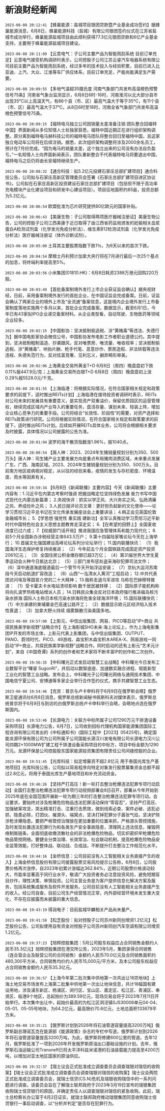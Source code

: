 # 新浪财经新闻
`2023-06-08 20:12:41` 【蜂巢能源：盐城项目银团贷款暨产业基金成功签约】据蜂巢能源消息，6月8日，蜂巢能源科技（盐城）有限公司银团签约仪式在江苏省盐城市成功举行，蜂巢能源盐城项目由此顺利获得77.3亿元银团贷款和6亿产业基金支持，主要用于蜂巢能源盐城项目建设。

`2023-06-08 20:11:09` 【云意电气：子公司主要产品为智能雨刮系统 目前订单充足】云意电气接受机构调研时表示，公司控股子公司江苏云睿汽车电器系统有限公司目前主要产品为智能雨刮系统，经过多年的技术投入与经验积累，目前已进入比亚迪、上汽、大众、江淮等车厂供应体系，目前订单充足，产能尚能满足生产需要。

`2023-06-08 20:09:55` 【多地气温超35摄氏度 河南气象部门共发布高温橙色预警信号75条】河南省气象台监测显示，6月8日6时-16时，河南淮河以北大部分县市出现35℃以上高温天气，有86个县（市、区）最高气温大于等于35℃，有11个县（市、区）最高气温大于37℃。从8日6时至18时，河南全省气象部门共发布高温橙色预警信号75条。

`2023-06-08 20:09:15` 【福特电马独立公司因销量太差准备注销 团队整合回福特中国】界面新闻从多位知情人士处独家获悉，福特中国近期正在进行组织架构调整。原分离到福特电马赫科技公司的福特电马团队将整合回归至福特中国，且这家独立电动车公司将在后续注销。据悉，此次组织架构调整将涉及2000余名员工，预计在7月份完成。“因为电马的销量太差，这个独立出来的公司没有办法自负盈亏。”一名知情人士向界面新闻表示，团队重新整合不代表福特电马将要退出中国，福特电马之后仍将由长安福特继续生产。

`2023-06-08 20:08:32` 【通合科技：拟5.2亿元投建石家庄总部扩建项目】通合科技公告，公司拟与石家庄高新区管理委员会签署《石家庄总部扩建项目进区协议书》。公司拟在石家庄高新区投资建设石家庄总部扩建项目（包括但不限于高功率充电模块产业化建设项目和研发中心建设项目）。项目征地面积约85亩，投资总额为5.2亿元。

`2023-06-08 20:06:54` 欧盟批准为芯片研究提供80亿欧元的国家补贴。

`2023-06-08 20:06:43` 【美康生物：子公司取得两项医疗器械注册证】美康生物公告，公司的控股子公司江西美康于近日取得了由江西省药监局颁发的妊娠相关血浆蛋白A检测试剂盒（化学发光免疫分析法）、维生素B12检测试剂盒（化学发光免疫分析法）医疗器械注册证（体外诊断试剂）。

`2023-06-08 20:05:00` 土耳其主要股票指数下跌1％，为6天以来的首次下跌。

`2023-06-08 20:04:54` 摩根士丹利预计加拿大央行将在7月进行最后一次25个基点的加息，将终端利率提高至5%。

`2023-06-08 20:03:56` 小米集团(01810.HK)：6月8日耗资2388万港元回购220万股。

`2023-06-08 20:03:49` 【首批备案制境外发行上市企业获证监会确认】据央视财经，日前，采用备案制境外发行的首批企业，在中国证监会完成备案。日前，证监会确认了两家企业的境外上市及“全流通”备案信息，这是境内企业境外发行上市备案制度落地实施两个多月以来，首批企业完成备案。数据显示，截至6月1日，今年已有43家拟IPO企业递交备案材料。从企业类型看，自动驾驶、生物医药等领域企业较多。

`2023-06-08 20:02:15` 【中国影协：坚决抵制偷逃税、涉“黄赌毒”等违法、失德行为】据中国电影家协会微信公号，中国影协发布电影工作者职业道德公约。其中提到，坚决抵制粗制滥造、抄袭跟风，反对唯票房、唯流量、唯收视率；坚决抵制偷逃税、涉“黄赌毒”、哄抬片酬、枪手代笔、恶意炒作、票房造假、非法转载等违法违规、失德失范行为，反对炫富竞奢、见利忘义，摒弃畸形审美。

`2023-06-08 20:02:06` 上海黄金交易所黄金T+D 6月8日（周四）晚盘盘初下跌0.11%报447.9元/克；上海黄金交易所白银T+D 6月8日（周四）晚盘盘初上涨0.29%报5528.0元/千克。

`2023-06-08 20:01:55` 【上海临港：将根据实际情况，在符合国家相关规定和政策要求的前提下，适时推出REITs计划】上海临港在接待投资者调研时表示，REITs对公司未来的发展具有重要意义，是实现资产双重溢价，保留优质园区的运营管理权，继续完成区域内产业导入的重要任务，盘活存量、谋划未来、轻装上阵，增加企业核心竞争力的重要手段。公司将结合“长效性、阶段性”的需要，对资产选择和REITs政策进行研究。公司将根据实际情况，在符合国家相关规定和政策要求的前提下，适时推出REITs计划。后续如开展REITs具体业务，公司将会根据相关要求及时披露，具体情况以公司披露的公告为准。

`2023-06-08 20:01:04` 波罗的海干散货指数涨1.96%，报1040点。

`2023-06-08 20:00:54` 【唐人神：2023、2024年生猪销量规划分别为350、500万头】唐人神：司生猪产业主要发展方向是重点布局猪肉消费区域，未来重点发展广东、广西、海南区域。2023、2024年生猪销量规划分别为350、500万头。目前南方地区疫病相对稳定，从以往的经验来看，疫情的发生与存栏密度、环境温度、雨水等因素有关。

`2023-06-08 19:59:34` 【6月8日《新闻联播》主要内容】今天《新闻联播》主要内容有：1.习近平在内蒙古考察时强调 把握战略定位坚持绿色发展 奋力书写中国式现代化内蒙古新篇章； 2.央视快评：抓实以学正风、大兴务实之风、弘扬清廉之风、养成俭朴之风； 3.人民日报评论员文章：更好担负起新的文化使命——论学习贯彻习近平总书记在文化传承发展座谈会上重要讲话； 4.韩正会见英国伦敦金融城市长； 5.【学思想 强党性 重实践 建新功】全军认真推动学习贯彻习近平新时代中国特色社会主义思想主题教育走深走实； 6.【在希望的田野上】全国麦收进度已过六成； 7.【权威部门话开局】推进我国应急管理体系和能力现代化； 8.前5个月全国新办涉税经营主体643.5万户； 9.第十四届陆家嘴论坛今天在上海举行； 10.首届文化强国建设高峰论坛系列分论坛举行； 11.国内联播快讯： （1）我国海洋生态保护修复持续推进； （2）今年前五个月全国铁路完成固定资产投资2061亿元； （3）全国住房公积金缴存额已超3万亿； （4）第31届世界大学生夏季运动会火种今日抵达北京； （5）三部门发布惩处盗采海砂犯罪司法文件； （6）深中通道海底隧道最后一个管节今天开始浮运安装； （7）京杭大运河苏南段今天启动航道扩容改造； （8）山西“一泓清水入黄河”工程启动； 12.中共代表团访问埃及等国宣介党的二十大精神； 13.俄称击退乌军进攻 乌称在巴赫穆特推进： （1）受卡霍夫卡水电站溃坝影响 数千居民被转移； （2）国际原子能机构称将向扎波罗热核电站增派人员； 14.日韩民众集会反对日本政府强行推进福岛核污染水排海 国际人士称日本核污染水排海将危害全球海洋环境； 15.国际联播快讯： （1）中方承建的柬埔寨金巴高速公路开工； （2）数据显示欧元区经济陷入技术性衰退； （3）加拿大野火持续 烟雾飘散污染美国多地。

`2023-06-08 19:57:08` 【上影元、中信出版集团、网易、PICO等启动“IP+商业 共探民族美学新视野”战略合作】在上海影城SHO未来·海上论坛上，作为上海电影集团IP开发的市场主体，上影元代表上影集团，与中信出版集团、OUTPUT、PANO、蔚领时代、PICO、49游戏、森宝积木森宝积木AREA-X、网易游戏一同启动“IP+商业，共探民族美学新视野”战略合作。同时启动的还有上影元“艺术元计划”，来自《中国奇谭》系列的创作者和艺术家将不断丰富IP的创作和二次创作。

`2023-06-08 19:56:35` 【中科曙光正式发启动智慧工业战略】中科曙光今日发布工业数智平台“曙睿 SugonRI”，并启动以数智底座、加速数实融合进程、赋能新型工业化的智慧工业战略。发布会上，中科曙光子公司曙光网络与通用技术集团、中国电信宁夏公司、安博通等多家企业举行合作签约仪式，携手共建智慧工业生态。

`2023-06-08 19:54:46` 【克宫：普京与卢卡申科将于6月9日在俄罗斯会晤】俄罗斯卫星通讯社6月8日消息，俄罗斯总统新闻秘书佩斯科夫对媒体表示，俄罗斯总统普京将于6月9日与到访的白俄罗斯总统卢卡申科举行会晤，会晤地点选在俄罗斯国内。

`2023-06-08 19:53:46` 【长源电力：关联方中标所属子公司1290万元干排渣设备采购项目】长源电力公告，6月7日，公司收到招标代理机构国家能源集团国际工程咨询有限公司发出的《中标通知书》(国际工程中【2023】05425号)，确定国能龙源环保有限公司为公司所属子公司国能长源汉川发电有限公司长源电力汉川公司四期2×1000MW扩建工程干排渣设备采购项目的中标方，项目中标金额为1290万元。龙源环保是公司控股股东国家能源投资集团有限责任公司间接控股的企业。

`2023-06-08 19:51:45` 【光库科技：拟定增募资不超2.8亿元 用于泰国光库生产基地项目】光库科技公告，公司拟以简易程序向特定对象发行股票募集资金总额不超过2.8亿元，将用于泰国光库生产基地项目和补充流动资金。

`2023-06-08 19:46:26` 【坚持严打高压！新一轮打击整治枪爆违法犯罪专项行动启动】全国打击整治枪爆违法犯罪专项行动视频部署会8日召开，部署从今年开始到2025年底在全国范围开展新一轮为期三年的打击整治枪爆违法犯罪专项行动。会议要求，要始终对涉及枪爆危险物品违法犯罪活动保持“零容忍”，坚持严打高压、加强破案攻坚，突出精准打击、注重打击质效，做到线索必查、案件必破、逃犯必抓、隐患必除，打团伙、摧源头、端窝点，坚决打掉犯罪分子嚣张气焰，坚决铲除涉枪涉爆隐患。要把严格管控治理放在更加重要的位置来抓，严格源头管控措施，及时发现处置违法犯罪行为和各类生产安全事故隐患，清理网上违法信息，摧毁网络制贩链条，全面彻底收缴流散社会的非法枪爆危险物品，切实织密织牢枪爆危险物品管控网络。要健全分类治理、长效常治、社会联动机制，提高枪爆危险物品安全监管效能，打好整体战、联动战、合成战，不断提升打击整治工作规范化水平。

`2023-06-08 19:44:16` 【金桥信息：公司目前没有人工智能相关业务直接产生的收入】上海金桥信息股份有限公司披露股票交易风险提示公告称，6月8日，公司股票价格再次涨停，自2023年初累计涨幅达362.84%，近期公司股票价格波动较大，市盈率显著高于同行业水平，敬请广大投资者务必注意投资风险，避免短期盲目炒作，理性决策、审慎投资。公司主营业务是为客户提供信息化解决方案及服务，包括系统集成服务及软件开发服务。公司目前没有人工智能相关业务直接产生的收入。经公司自查，目前公司生产经营情况正常，内外部经营环境未发生重大变化，不存在应披露而未披露的重大信息。

`2023-06-08 19:43:19` 得润电子：目前盐城华麟相关产品尚未量产。

`2023-06-08 19:41:58` 【松芝股份：拟对控股子公司苏州新同创增资1.2亿元】松芝股份公告，公司拟使用自有资金对控股子公司苏州新同创汽车空调有限公司增资1.2亿元。

`2023-06-08 19:37:23` 【旭辉控股集团：5月公司股东权益应占合同销售金额约人民币35.3亿元】旭辉控股集团在港交所公告，2023年5月，集团录得合同销售（连合营企业及联营公司的合同销售）金额约人民币70.0亿元及合同销售面积约480,300平方米，合同销售均价约人民币15,000元/平方米，及本公司股东权益应占合同销售金额约人民币35.3亿元。

`2023-06-08 19:36:57` 【上海今年第二批次集中供地第一次共出让16宗地块】上海土地交易市场发布上海第二批集中供地第一次出让地块信息，共计16幅国有建设用地，涉及浦东新区、杨浦区、闵行区、宝山区、嘉定区、松江区、青浦区、奉贤区、临港9个地区，总起拍价为389.59亿元，现场交易会将于2023年7月11日开始举行。本次集中出让中，起始价最高的为松江区洞泾镇SJS30006单元04-04、05-01、05-05号地块，为64.2亿元，最高限价70.6亿元，土地总面积133679平方米。

`2023-06-08 19:35:21` 【俄罗斯计划到2026年将石油管道容量提高3200万吨】俄罗斯副总理诺瓦克在能源部《能源政策》杂志的专栏中写道，俄罗斯计划到2026年将石油管道容量提高3200万吨，为此，俄罗斯将修建600公里的管道。去年12月，俄罗斯批准了一项到2026年开发俄罗斯原油出口基础设施的计划。去年，俄罗斯石油运输公司Transneft已将太平洋科兹米诺港的石油装载能力提高至4200万吨，以增加对亚太地区国家的原油供应。

`2023-06-08 19:32:37` 【瑞士议会正式批准成立调查委员会调查瑞银对瑞信的收购案】【瑞士议会正式批准成立调查委员会调查瑞银对瑞信的收购案】瑞士议会两院正式批准成立调查委员会，就瑞士信贷(CS.N)危机及瑞银收购瑞信中的一系列问题进行调查。该委员会旨在了解瑞士联邦政府于2023年3月19日宣布的瑞银集团收购瑞士信贷银行的原因，并确定责任人以调查瑞银对瑞信的紧急收购。此前，瑞士总检察长办公室于4月2日证实，就瑞士联邦政府推动瑞银集团同意收购瑞士信贷银行一事启动调查，以“分析并判定”是否存在犯罪行为。


